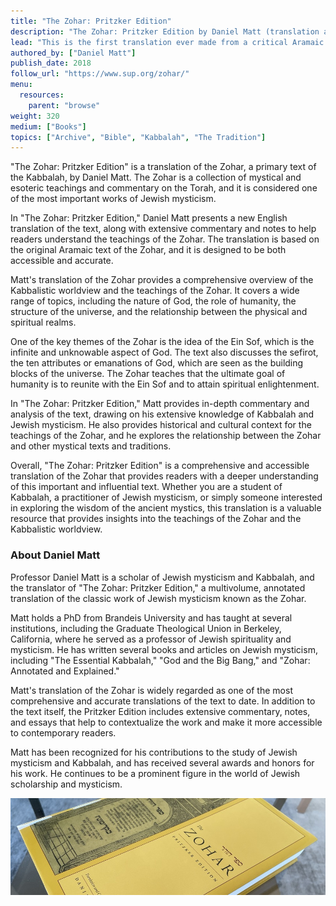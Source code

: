 ```yaml
---
title: "The Zohar: Pritzker Edition"
description: "The Zohar: Pritzker Edition by Daniel Matt (translation and commentary), 2018"
lead: "This is the first translation ever made from a critical Aramaic text of the Zohar, which has been established by Professor Daniel Matt based on a wide range of original manuscripts. The work spans twelve volumes. The extensive commentary, appearing at the bottom of each page, clarifies the kabbalistic symbolism and terminology, and cites sources and parallels from biblical, rabbinic, and kabbalistic texts."
authored_by: ["Daniel Matt"]
publish_date: 2018
follow_url: "https://www.sup.org/zohar/"
menu:
  resources:
    parent: "browse"
weight: 320
medium: ["Books"]
topics: ["Archive", "Bible", "Kabbalah", "The Tradition"]
---
```


"The Zohar: Pritzker Edition" is a translation of the Zohar, a primary text of the Kabbalah, by Daniel Matt. The Zohar is a collection of mystical and esoteric teachings and commentary on the Torah, and it is considered one of the most important works of Jewish mysticism.

In "The Zohar: Pritzker Edition," Daniel Matt presents a new English translation of the text, along with extensive commentary and notes to help readers understand the teachings of the Zohar. The translation is based on the original Aramaic text of the Zohar, and it is designed to be both accessible and accurate.

Matt's translation of the Zohar provides a comprehensive overview of the Kabbalistic worldview and the teachings of the Zohar. It covers a wide range of topics, including the nature of God, the role of humanity, the structure of the universe, and the relationship between the physical and spiritual realms.

One of the key themes of the Zohar is the idea of the Ein Sof, which is the infinite and unknowable aspect of God. The text also discusses the sefirot, the ten attributes or emanations of God, which are seen as the building blocks of the universe. The Zohar teaches that the ultimate goal of humanity is to reunite with the Ein Sof and to attain spiritual enlightenment.

In "The Zohar: Pritzker Edition," Matt provides in-depth commentary and analysis of the text, drawing on his extensive knowledge of Kabbalah and Jewish mysticism. He also provides historical and cultural context for the teachings of the Zohar, and he explores the relationship between the Zohar and other mystical texts and traditions.

Overall, "The Zohar: Pritzker Edition" is a comprehensive and accessible translation of the Zohar that provides readers with a deeper understanding of this important and influential text. Whether you are a student of Kabbalah, a practitioner of Jewish mysticism, or simply someone interested in exploring the wisdom of the ancient mystics, this translation is a valuable resource that provides insights into the teachings of the Zohar and the Kabbalistic worldview.

### About Daniel Matt

Professor Daniel Matt is a scholar of Jewish mysticism and Kabbalah, and the translator of "The Zohar: Pritzker Edition," a multivolume, annotated translation of the classic work of Jewish mysticism known as the Zohar.

Matt holds a PhD from Brandeis University and has taught at several institutions, including the Graduate Theological Union in Berkeley, California, where he served as a professor of Jewish spirituality and mysticism. He has written several books and articles on Jewish mysticism, including "The Essential Kabbalah," "God and the Big Bang," and "Zohar: Annotated and Explained."

Matt's translation of the Zohar is widely regarded as one of the most comprehensive and accurate translations of the text to date. In addition to the text itself, the Pritzker Edition includes extensive commentary, notes, and essays that help to contextualize the work and make it more accessible to contemporary readers.

Matt has been recognized for his contributions to the study of Jewish mysticism and Kabbalah, and has received several awards and honors for his work. He continues to be a prominent figure in the world of Jewish scholarship and mysticism.

![Image](images/the-zohar-pritzker-edition-book.jpg "The Zohar, Pritzker Edition 2018 — Translation and commentary by Daniel Matt")
